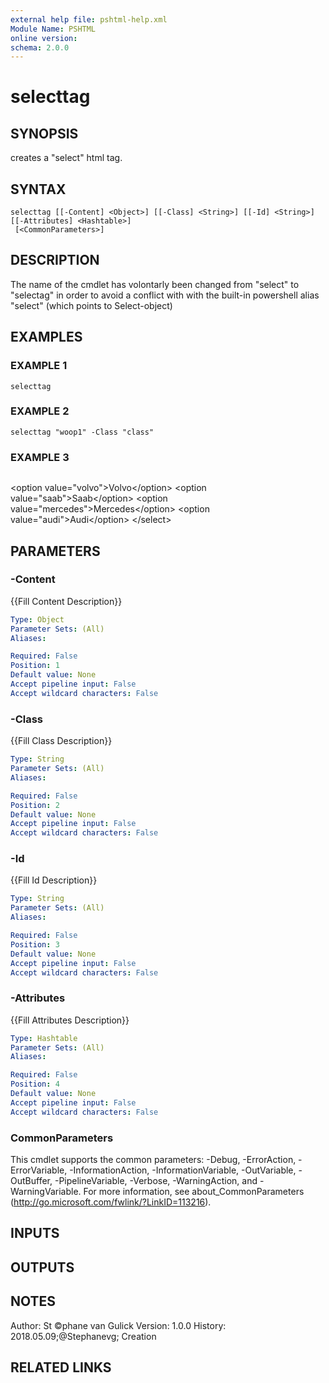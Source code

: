 ```yaml
---
external help file: pshtml-help.xml
Module Name: PSHTML
online version:
schema: 2.0.0
---
```


# selecttag

## SYNOPSIS
creates a "select" html tag.

## SYNTAX

```
selecttag [[-Content] <Object>] [[-Class] <String>] [[-Id] <String>] [[-Attributes] <Hashtable>]
 [<CommonParameters>]
```

## DESCRIPTION
The name of the cmdlet has volontarly been changed from "select" to "selectag" in order to avoid a conflict with
with the built-in powershell alias "select" (which points to Select-object)

## EXAMPLES

### EXAMPLE 1
```
selecttag
```

### EXAMPLE 2
```
selecttag "woop1" -Class "class"
```

### EXAMPLE 3
```

```

\<option value="volvo"\>Volvo\</option\>
    \<option value="saab"\>Saab\</option\>
    \<option value="mercedes"\>Mercedes\</option\>
    \<option value="audi"\>Audi\</option\>
\</select\>

## PARAMETERS

### -Content
{{Fill Content Description}}

```yaml
Type: Object
Parameter Sets: (All)
Aliases:

Required: False
Position: 1
Default value: None
Accept pipeline input: False
Accept wildcard characters: False
```

### -Class
{{Fill Class Description}}

```yaml
Type: String
Parameter Sets: (All)
Aliases:

Required: False
Position: 2
Default value: None
Accept pipeline input: False
Accept wildcard characters: False
```

### -Id
{{Fill Id Description}}

```yaml
Type: String
Parameter Sets: (All)
Aliases:

Required: False
Position: 3
Default value: None
Accept pipeline input: False
Accept wildcard characters: False
```

### -Attributes
{{Fill Attributes Description}}

```yaml
Type: Hashtable
Parameter Sets: (All)
Aliases:

Required: False
Position: 4
Default value: None
Accept pipeline input: False
Accept wildcard characters: False
```

### CommonParameters
This cmdlet supports the common parameters: -Debug, -ErrorAction, -ErrorVariable, -InformationAction, -InformationVariable, -OutVariable, -OutBuffer, -PipelineVariable, -Verbose, -WarningAction, and -WarningVariable.
For more information, see about_CommonParameters (http://go.microsoft.com/fwlink/?LinkID=113216).

## INPUTS

## OUTPUTS

## NOTES
Author: St ©phane van Gulick
Version: 1.0.0
History:
    2018.05.09;@Stephanevg; Creation

## RELATED LINKS

